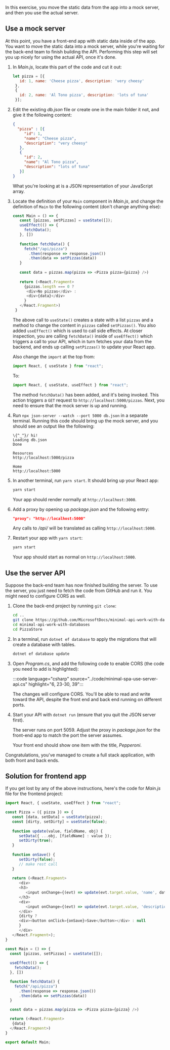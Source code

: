 In this exercise, you move the static data from the app into a mock server, and then you use the actual server.

## Use a mock server

At this point, you have a front-end app with static data inside of the app. You want to move the static data into a mock server, while you're waiting for the back-end team to finish building the API. Performing this step will set you up nicely for using the actual API, once it's done.

1. In _Main.js_, locate this part of the code and cut it out:

   ```javascript
   let pizza = [{
      id: 1, name: 'Cheese pizza', description: 'very cheesy'
    },
    {
      id: 2, name: 'Al Tono pizza', description: 'lots of tuna'
    }];
   ```

1. Edit the existing _db.json_ file or create one in the main folder it not, and give it the following content:

   ```json
   {
     "pizza" : [{
        "id": 1, 
        "name": "Cheese pizza", 
        "description": "very cheesy"
      },
      {
        "id": 2, 
        "name": "Al Tono pizza", 
        "description": "lots of tuna"
      }]
   }
   ```

   What you're looking at is a JSON representation of your JavaScript array.

1. Locate the definition of your `Main` component in _Main.js_, and change the definition of `Main` to the following content (don't change anything else):

   ```javascript
   const Main = () => {
      const [pizzas, setPizzas] = useState([]);
      useEffect(() => {
        fetchData();
      }, [])
      
      function fetchData() {
        fetch("/api/pizza")
          .then(response => response.json())
          .then(data => setPizzas(data)) 
      }
    
      const data = pizzas.map(pizza => <Pizza pizza={pizza} />)
    
      return (<React.Fragment>
        {pizzas.length === 0 ?
         <div>No pizzas</div> :
         <div>{data}</div>
        }
      </React.Fragment>)
    }
   ```

   The above call to `useState()` creates a state with a list `pizzas` and a method to change the content in `pizzas` called `setPizzas()`. You also added `useEffect()` which is used to call side effects. At closer inspection, you are calling `fetchData()` inside of `useEffect()` which triggers a call to your API, which in turn fetches your data from the backend, and ends up calling `setPizzas()` to update your React app.

   Also change the `import` at the top from:

   ```javascript
   import React, { useState } from "react";
   ```

   To:

   ```javascript
   import React, { useState, useEffect } from "react";
   ```

   The method `fetchData()` has been added, and it's being invoked. This action triggers a `GET` request to `http://localhost:5000/pizzas`. Next, you need to ensure that the mock server is up and running.

1. Run `npx json-server --watch --port 5000 db.json` in a separate terminal. Running this code should bring up the mock server, and you should see an output like the following:

   ```output
   \{^_^}/ hi!
   Loading db.json
   Done
    
   Resources
   http://localhost:5000/pizza
    
   Home
   http://localhost:5000
   ```

1. In another terminal, run `yarn start`. It should bring up your React app:

   ```bash
   yarn start
   ```

   Your app should render normally at `http://localhost:3000`.

1. Add a proxy by opening up _package.json_ and the following entry:

   ```json
   "proxy": "http://localhost:5000"
   ```

   Any calls to */api/* will be translated as calling `http://localhost:5000`.

1. Restart your app with `yarn start`:

   ```bash
   yarn start
   ```

   Your app should start as normal on `http://localhost:5000`.

## Use the server API

Suppose the back-end team has now finished building the server. To use the server, you just need to fetch the code from GitHub and run it. You might need to configure CORS as well.

1. Clone the back-end project by running `git clone`:

   ```bash
   cd ..
   git clone https://github.com/MicrosoftDocs/minimal-api-work-with-databases
   cd minimal-api-work-with-databases
   cd PizzaStore
   ```

1. In a terminal, run `dotnet ef database` to apply the migrations that will create a database with tables.

   ```bash
   dotnet ef database update
   ```

1. Open _Program.cs_, and add the following code to enable CORS (the code you need to add is highlighted):

   :::code language="csharp" source="../code/minimal-spa-use-server-api.cs" highlight="6, 23-30, 39":::

   The changes will configure CORS. You'll be able to read and write toward the API, despite the front end and back end running on different ports.

1. Start your API with `dotnet run` (ensure that you quit the JSON server first).

   The server runs on port 5059. Adjust the proxy in _package.json_ for the front-end app to match the port the server assumes.

   Your front end should show one item with the title, _Pepperoni_.

Congratulations, you've managed to create a full stack application, with both front and back ends.

## Solution for frontend app

If you get lost by any of the above instructions, here's the code for _Main.js_ file for the frontend project:

```javascript
import React, { useState, useEffect } from "react";

const Pizza = ({ pizza }) => {
   const [data, setData] = useState(pizza);
   const [dirty, setDirty] = useState(false);
   
   function update(value, fieldName, obj) {
      setData({ ...obj, [fieldName] : value });
      setDirty(true);
   }
   
   function onSave() {
      setDirty(false);
      // make rest call
   }
   
   return (<React.Fragment>
      <div>
      <h3>
         <input onChange={(evt) => update(evt.target.value, 'name', data)} value={data.name} /> 
      </h3>
      <div>
         <input onChange={(evt) => update(evt.target.value, 'description', data)} value={data.description} />
      </div>
      {dirty ? 
      <div><button onClick={onSave}>Save</button></div> : null
      }
      </div>
   </React.Fragment>);
}

const Main = () => {
  const [pizzas, setPizzas] = useState([]);
  
  useEffect(() => {
    fetchData();
  }, [])

  function fetchData() {
    fetch("/api/pizza")
      .then(response => response.json())
      .then(data => setPizzas(data)) 
  }

  const data = pizzas.map(pizza => <Pizza pizza={pizza} />)

  return (<React.Fragment>
   {data}
  </React.Fragment>)
}

export default Main;
```
